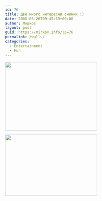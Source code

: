 ```yaml
---
id: 76
title: Две много интересни снимки :)
date: 2008-03-26T09:45:19+00:00
author: Мирков
layout: post
guid: https://mirkov.info/?p=76
permalink: /walls/
categories:
  - Entertainment
  - Fun
---
```

[<img class="alignnone size-medium wp-image-78" title="image12" src="https://mirkov.info/wp-content/uploads/2008/09/image12-300x224.jpg" alt="" width="300" height="224" />](https://mirkov.info/wp-content/uploads/2008/09/image12.jpg)

[<img class="alignnone size-medium wp-image-77" title="POPE" src="https://mirkov.info/wp-content/uploads/2008/09/image13-300x200.jpg" alt="" width="300" height="200" />](https://mirkov.info/wp-content/uploads/2008/09/image13.jpg)